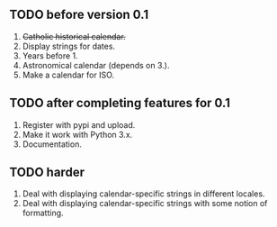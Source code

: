 ## TODO before version 0.1

 1. ~~Catholic historical calendar.~~
 2. Display strings for dates.
 3. Years before 1.
 4. Astronomical calendar (depends on 3.).
 5. Make a calendar for ISO.

## TODO after completing features for 0.1

 1. Register with pypi and upload.
 2. Make it work with Python 3.x.
 3. Documentation.

## TODO harder
 1. Deal with displaying calendar-specific strings in different locales.
 2. Deal with displaying calendar-specific strings with some notion of formatting.

